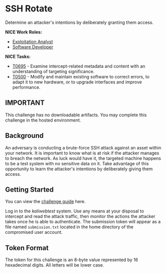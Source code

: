 # SSH Rotate

Determine an attacker's intentions by deliberately granting them access.

**NICE Work Roles:**

- [Exploitation Analyst](https://niccs.cisa.gov/workforce-development/nice-framework)
- [Software Developer](https://niccs.cisa.gov/workforce-development/nice-framework)

**NICE Tasks:**

- [T0695](hhttps://niccs.cisa.gov/workforce-development/nice-framework/tasks?id=T0695&description=All#) - Examine intercept-related metadata and content with an understanding of targeting significance.
- [T0500](https://niccs.cisa.gov/workforce-development/nice-framework) - Modify and maintain existing software to correct errors, to adapt it to new hardware, or to upgrade interfaces and improve performance.

## IMPORTANT

This challenge has no downloadable artifacts. You may complete this challenge in the hosted environment.

## Background

An adversary is conducting a brute-force SSH attack against an asset within your network. It is important to know what is at risk if the attacker manages to breach the network. As luck would have it, the targeted machine happens to be a test system with no sensitive data on it. Take advantage of this opportunity to learn the attacker's intentions by deliberately giving them access.

## Getting Started

You can view the [challenge guide](challenge-guide.pdf) here.

Log in to the _kaliwebtest_ system. Use any means at your disposal to intercept and read the attack traffic, then monitor the actions the attacker takes once he is able to authenticate. The submission token will appear as a file named `submission.txt` located in the home directory of the compromised user account.

## Token Format

The token for this challenge is an 8-byte value represented by 16 hexadecimal digits. All letters will be lower case.
